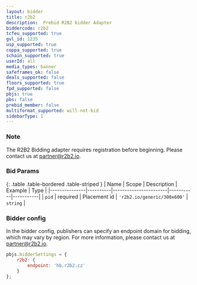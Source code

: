 ```yaml
---
layout: bidder
title: r2b2
description:  Prebid R2B2 bidder Adapter
biddercode: r2b2
tcfeu_supported: true
gvl_id: 1235
usp_supported: true
coppa_supported: true
schain_supported: true
userId: all
media_types: banner
safeframes_ok: false
deals_supported: false
floors_supported: true
fpd_supported: false
pbjs: true
pbs: false
prebid_member: false
multiformat_supported: will-not-bid
sidebarType: 1
---
```

### Note

The R2B2 Bidding adapter requires registration before beginning. Please contact us at [partner@r2b2.io](mailto:partner@r2b2.io).

### Bid Params

{: .table .table-bordered .table-striped }
| Name          | Scope    | Description           | Example   | Type      |
|---------------|----------|-----------------------|-----------|-----------|
| `pid`      | required | Placement id         | `'r2b2.io/generic/300x600'`    | `string` |

### Bidder config

In the bidder config, publishers can specify an endpoint domain for bidding, which may vary by region. For more information, please contact us at
[partner@r2b2.io](mailto:partner@r2b2.io).


```javascript
pbjs.bidderSettings = {
    r2b2: {
        endpoint: 'hb.r2b2.cz'
    }
};
```
